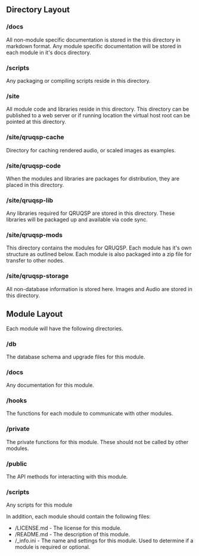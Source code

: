 Directory Layout
----------------

### /docs 
All non-module specific documentation is stored in the this directory in markdown format. Any module specific documentation will be stored in each module in it's docs directory.

### /scripts
Any packaging or compiling scripts reside in this directory.

### /site 
All module code and libraries reside in this directory. This directory can be published to a web server or if running location the virtual host root can be pointed at this directory.

### /site/qruqsp-cache
Directory for caching rendered audio, or scaled images as examples.

### /site/qruqsp-code
When the modules and libraries are packages for distribution, they are placed in this directory.

### /site/qruqsp-lib
Any libraries required for QRUQSP are stored in this directory. 
These libraries will be packaged up and available via code sync.

### /site/qruqsp-mods
This directory contains the modules for QRUQSP. 
Each module has it's own structure as outlined below. 
Each module is also packaged into a zip file for transfer to other nodes.

### /site/qruqsp-storage
All non-database information is stored here. Images and Audio are stored in this directory.


Module Layout
-------------

Each module will have the following directories.

### /db
The database schema and upgrade files for this module.

### /docs
Any documentation for this module.

### /hooks
The functions for each module to communicate with other modules.

### /private 
The private functions for this module. These should not be called by other modules.

### /public
The API methods for interacting with this module.

### /scripts
Any scripts for this module

In addition, each module should contain the following files:

- /LICENSE.md - The license for this module.
- /README.md - The description of this module.
- /_info.ini - The name and settings for this module. Used to determine if a module is required or optional.


